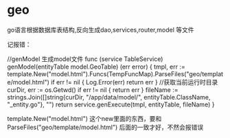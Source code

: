 # geo
go语言根据数据库表结构,反向生成dao,services,router,model 等文件



记报错：

//genModel 生成model文件
func (service TableService) genModel(entityTable model.GeoTable) (err error) {
	tmpl, err := template.New("model.html").Funcs(TempFuncMap).ParseFiles("geo/template/model.html")
	if err != nil {
		Log.Error(err)
		return err
	}
	//获取当前运行时目录
	curDir, err := os.Getwd()
	if err != nil {
		return err
	}
	fileName := strings.Join([]string{curDir, "/app/data/model/", entityTable.ClassName, "_entity.go"}, "")
	return service.genExecute(tmpl, entityTable, fileName)
}


 template.New("model.html") 这个new里面的东西，要和ParseFiles("geo/template/model.html") 后面的一致才好，不然会报错误
 
 
